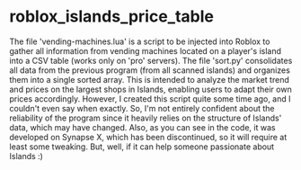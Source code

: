 # roblox_islands_price_table
The file 'vending-machines.lua' is a script to be injected into Roblox to gather all information from vending machines located on a player's island into a CSV table (works only on 'pro' servers).
The file 'sort.py' consolidates all data from the previous program (from all scanned islands) and organizes them into a single sorted array.
This is intended to analyze the market trend and prices on the largest shops in Islands, enabling users to adapt their own prices accordingly.
However, I created this script quite some time ago, and I couldn't even say when exactly. So, I'm not entirely confident about the reliability of the program since it heavily relies on the structure of Islands' data, which may have changed. Also, as you can see in the code, it was developed on Synapse X, which has been discontinued, so it will require at least some tweaking. But, well, if it can help someone passionate about Islands :)
